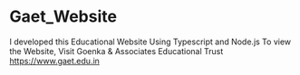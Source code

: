 # Gaet_Website
I developed this Educational Website Using Typescript and Node.js
To view the Website, Visit Goenka & Associates Educational Trust https://www.gaet.edu.in 
